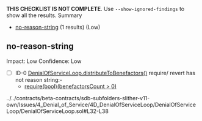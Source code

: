 **THIS CHECKLIST IS NOT COMPLETE**. Use `--show-ignored-findings` to show all the results.
Summary
 - [no-reason-string](#no-reason-string) (1 results) (Low)
## no-reason-string
Impact: Low
Confidence: Low
 - [ ] ID-0
[DenialOfServiceLoop.distributeToBenefactors()](../../contracts/beta-contracts/sdb-subfolders-slither-v11-own/Issues/4_Denial_of_Service/4D_DenialOfServiceLoop/DenialOfServiceLoop/DenialOfServiceLoop.sol#L32-L38) require/ revert has not reason string:- 
	- [require(bool)(benefactorsCount > 0)](../../contracts/beta-contracts/sdb-subfolders-slither-v11-own/Issues/4_Denial_of_Service/4D_DenialOfServiceLoop/DenialOfServiceLoop/DenialOfServiceLoop.sol#L33)

../../contracts/beta-contracts/sdb-subfolders-slither-v11-own/Issues/4_Denial_of_Service/4D_DenialOfServiceLoop/DenialOfServiceLoop/DenialOfServiceLoop.sol#L32-L38


